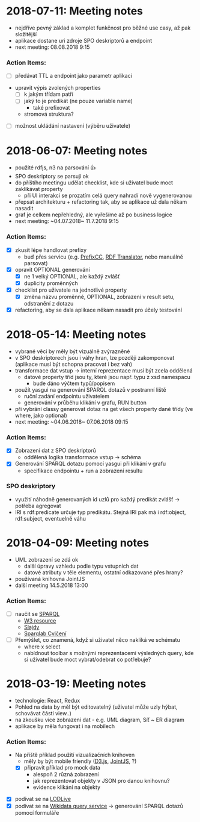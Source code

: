 # 2018-07-11: Meeting notes
- nejdříve pevný základ a komplet funkčnost pro běžné use casy, až pak složitější
- aplikace dostane uri zdroje SPO deskriptorů a endpoint
- next meeting: 08.08.2018 9:15

### Action Items:
- [ ] předávat TTL a endpoint jako parametr aplikaci
- upravit výpis zvolených properties
  - [ ] k jakým třídam patří
  - [ ] jaký to je predikát (ne pouze variable name)
    - také prefixovat
  - stromová struktura?
- [ ] možnost ukládání nastavení (výběru uživatele)
# 2018-06-07: Meeting notes
- použité rdfjs, n3 na parsování :+1:
- SPO deskriptory se parsují ok
- do příštího meetingu udělat checklist, kde si uživatel bude moct zaklikávat property
  - při UI interakci se prozatím celá query nahradí nově vygenerovanou
- přepsat architekturu + refactoring tak, aby se aplikace už dala někam nasadit
- graf je celkem nepřehledný, ale vyřešíme až po business logice
- next meeting: ~04.07.2018~ 11.7.2018 9:15

### Action Items:
- [x] zkusit lépe handlovat prefixy
  - buď přes servicu (e.g. [PrefixCC](https://prefix.cc/), [RDF Translator](https://rdf-translator.appspot.com/), nebo manuálně parsovat)
- [x] opravit OPTIONAL generování
  - [x] ne 1 velký OPTIONAL, ale každý zvlášť
  - [x] duplicity proměnných
- [x] checklist pro uživatele na jednotlivé property 
  - [x] změna názvu proměnné, OPTIONAL, zobrazení v result setu, odstranění z dotazu
- [x] refactoring, aby se dala aplikace někam nasadit pro účely testování
# 2018-05-14: Meeting notes
- vybrané věci by měly být vizuálně zvýrazněné
- v SPO deskriptorech jsou i váhy hran, lze později zakomponovat<br>(aplikace musí být schopna pracovat i bez vah)
- transformace dat vstup &rarr; interní reprezentace musí být zcela oddělená
  - datové property tříd jsou ty, které jsou např. typu z xsd namespacu
    - bude dáno výčtem typů/popisem
- použít yasgui na generování SPARQL dotazů v postranní liště
  - ruční zadání endpointu uživatelem
  - generování v průběhu klikání v grafu, RUN button
- při vybrání classy generovat dotaz na get všech property dané třídy (ve where, jako optional)
- next meeting: ~04.06.2018~ 07.06.2018 09:15

### Action Items:
- [x] Zobrazení dat z SPO deskriptorů
  - oddělená logika transformace vstup &rarr; schéma
- [x] Generování SPARQL dotazu pomocí yasgui při klikání v grafu
  - specifikace endpointu + run a zobrazení resultu

### SPO deskriptory
- využití náhodně generovaných id uzlů pro každý predikát zvlášť &rarr; potřeba agregovat
- IRI s rdf:predicate určuje typ predikátu. Stejná IRI pak má i rdf:object, rdf:subject, eventuelně váhu
# 2018-04-09: Meeting notes
- UML zobrazení se zdá ok
  - další úpravy vzhledu podle typu vstupních dat
  - datové atributy v těle elementu, ostatní odkazované přes hrany?
- používaná knihovna JointJS
- další meeting 14.5.2018 13:00

### Action Items:
- [ ] naučit se [SPARQL](https://www.w3.org/TR/rdf-sparql-query/)
  - [W3 resource](https://www.w3.org/2009/Talks/0615-qbe/)
  - [Slajdy](https://docs.google.com/presentation/d/1G5pZhrrQ7N8wMFbcHJ6hF9N7EktNIk4SZwDMCq4pTgk/edit#slide=id.p3)
  - [Sparqlab Cvičení](http://doc.lmcloud.vse.cz/sparqlab)
- [ ] Přemýšlet, co znamená, když si uživatel něco nakliká ve schématu
  - where x select
  - nabídnout toolbar s možnými reprezentacemi výsledných query, kde si uživatel bude moct vybrat/odebrat co potřebuje?
# 2018-03-19: Meeting notes
- technologie: React, Redux
- Pohled na data by měl být editovatelný (uživatel může uzly hýbat, schovávat části view..)
- na zkoušku více zobrazení dat - e.g. UML diagram, Síť ~ ER diagram
- aplikace by měla fungovat i na mobilech

### Action Items:
- Na příště příklad použití vizualizačních knihoven
    - měly by být mobile friendly ([D3.js](https://d3js.org/), [JointJS](https://www.jointjs.com/opensource), ?)
    - [x] připravit příklad pro mock data
        - alespoň 2 různá zobrazení
        - jak reprezentovat objekty v JSON pro danou knihovnu?
        - evidence klikání na objekty
- [x] podívat se na [LODLive](http://en.lodlive.it/)
- [x] podívat se na [Wikidata query service](https://www.wikidata.org/wiki/Wikidata:SPARQL_query_service/Wikidata_Query_Help) -> generování SPARQL dotazů pomocí formuláře
